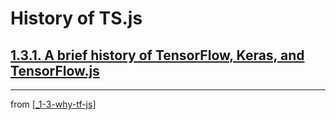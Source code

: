 # History of TS.js

## [**1.3.1.** A brief history of TensorFlow, Keras, and TensorFlow.js](https://livebook.manning.com/book/deep-learning-with-javascript/chapter-1/137)

---
from [[_1-3-why-tf-js]]

[//begin]: # "Autogenerated link references for markdown compatibility"
[_1-3-why-tf-js]: _1-3-why-tf-js.md "Why TF.js?"
[//end]: # "Autogenerated link references"